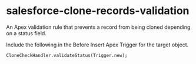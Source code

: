 # salesforce-clone-records-validation
An Apex validation rule that prevents a record from being cloned depending on a status field.

Include the following in the Before Insert Apex Trigger for the target object.
```
CloneCheckHandler.validateStatus(Trigger.new);
```
